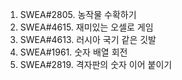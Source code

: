 1) SWEA#2805. 농작물 수확하기
2) SWEA#4615. 재미있는 오셀로 게임
3) SWEA#4613. 러시아 국기 같은 깃발
4) SWEA#1961. 숫자 배열 회전
5) SWEA#2819. 격자판의 숫자 이어 붙이기

